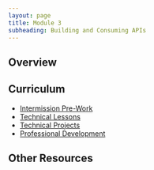 ```yaml
---
layout: page
title: Module 3
subheading: Building and Consuming APIs
---
```


## Overview

## Curriculum
- [Intermission Pre-Work](./intermission_work/index.md)
- [Technical Lessons](./lessons/index.md)
- [Technical Projects](./projects/index.md)
- [Professional Development](./pd/index.md)

## Other Resources